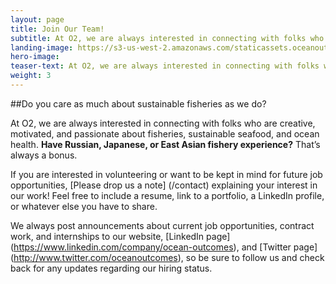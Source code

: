```yaml
---
layout: page 
title: Join Our Team!
subtitle: At O2, we are always interested in connecting with folks who are creative, motivated, and passionate about fisheries, sustainable seafood, and ocean health.
landing-image: https://s3-us-west-2.amazonaws.com/staticassets.oceanoutcomes.org/rollover+images/join-our-team-rollover.jpg
hero-image:
teaser-text: At O2, we are always interested in connecting with folks who are creative, motivated, and passionate about fisheries, sustainable seafood, and ocean health.
weight: 3
---
```

##Do you care as much about sustainable fisheries as we do?

At O2, we are always interested in connecting with folks who are creative, motivated, and passionate about fisheries, sustainable seafood, and ocean health. **Have Russian, Japanese, or East Asian fishery experience?** That’s always a bonus.

If you are interested in volunteering or want to be kept in mind for future job opportunities, [Please drop us a note] (/contact) explaining your interest in our work! Feel free to include a resume, link to a portfolio, a LinkedIn profile, or whatever else you have to share. 

We always post announcements about current job opportunities, contract work, and internships to our website, [LinkedIn page] (https://www.linkedin.com/company/ocean-outcomes), and [Twitter page] (http://www.twitter.com/oceanoutcomes), so be sure to follow us and check back for any updates regarding our hiring status.
